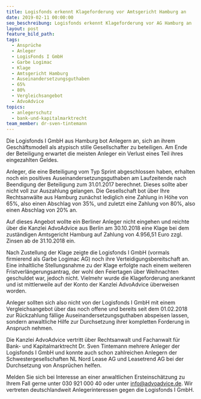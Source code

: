 ```yaml
---
title: Logisfonds erkennt Klageforderung vor Amtsgericht Hamburg an
date: 2019-02-11 00:00:00
seo_beschreibung: Logisfonds erkennt Klageforderung vor AG Hamburg an
layout: post
feature_bild_path:
tags:
  - Ansprüche
  - Anleger
  - LogisFonds I GmbH
  - Garbe Logimac
  - Klage
  - Amtsgericht Hamburg
  - Auseinandersetzungsguthaben
  - 65%
  - 80%
  - Vergleichsangebot
  - AdvoAdvice
topics:
  - anlegerschutz
  - bank-und-kapitalmarktrecht
team_member: dr-sven-tintemann
---
```


Die Logisfonds I GmbH aus Hamburg bot Anlegern an, sich an ihrem Gesch&auml;ftsmodell als atypisch stille Gesellschafter zu beteiligen. Am Ende der Beteiligung erwartet die meisten Anleger ein Verlust eines Teil ihres eingezahlten Geldes.

Anleger, die eine Beteiligung vom Typ Sprint abgeschlossen haben, erhalten noch ein positives Auseinandersetzungsguthaben am Laufzeitende nach Beendigung der Beteiligung zum 31.01.2017 berechnet. Dieses sollte aber nicht voll zur Auszahlung gelangen. Die Gesellschaft bot &uuml;ber Ihre Rechtsanw&auml;lte aus Hamburg zun&auml;chst lediglich eine Zahlung in H&ouml;he von 65%, also einen Abschlag von 35%, und zuletzt eine Zahlung von 80%, also einen Abschlag von 20% an.

Auf dieses Angebot wollte ein Berliner Anleger nicht eingehen und reichte &uuml;ber die Kanzlei AdvoAdvice aus Berlin am 30.10.2018 eine Klage bei dem zust&auml;ndigen Amtsgericht Hamburg auf Zahlung von 4.956,51 Euro zzgl. Zinsen ab de 31.10.2018 ein.

Nach Zustellung der Klage zeigte die Logisfonds I GmbH (vormals firmierend als Garbe Logimac AG) noch ihre Verteidigungsbereitschaft an. Eine inhaltliche Stellungsnahme zu der Klage erfolgte nach einem weiteren Fristverl&auml;ngerungsantrag, der wohl den Feiertagen &uuml;ber Weihnachten geschuldet war, jedoch nicht. Vielmehr wurde die Klageforderung anerkannt und ist mittlerweile auf der Konto der Kanzlei AdvoAdvice &uuml;berweisen worden.

Anleger sollten sich also nicht von der Logisfonds I GmbH mit einem Vergleichsangebot &uuml;ber das noch offene und bereits seit dem 01.02.2018 zur R&uuml;ckzahlung f&auml;llige Auseinandersetzungsguthaben abspeisen lassen, sondern anwaltliche Hilfe zur Durchsetzung ihrer kompletten Forderung in Anspruch nehmen.

Die Kanzlei AdvoAdvice vertritt &uuml;ber Rechtsanwalt und Fachanwalt f&uuml;r Bank- und Kapitalmarktrecht Dr. Sven Tintemann mehrere Anleger der Logisfonds I GmbH und konnte auch schon zahlreichen Anlegern der Schwestergesellschaften NL Nord Lease AG und Leasetrend AG bei der Durchsetzung von Anspr&uuml;chen helfen.

Melden Sie sich bei Interesse an einer anwaltlichen Ersteinsch&auml;tzung zu Ihrem Fall gerne unter 030 921 000 40 oder unter info@advoadvice.de. Wir vertreten deutschlandweit Anlegerinteressen gegen die Logisfonds I GmbH.

&nbsp;